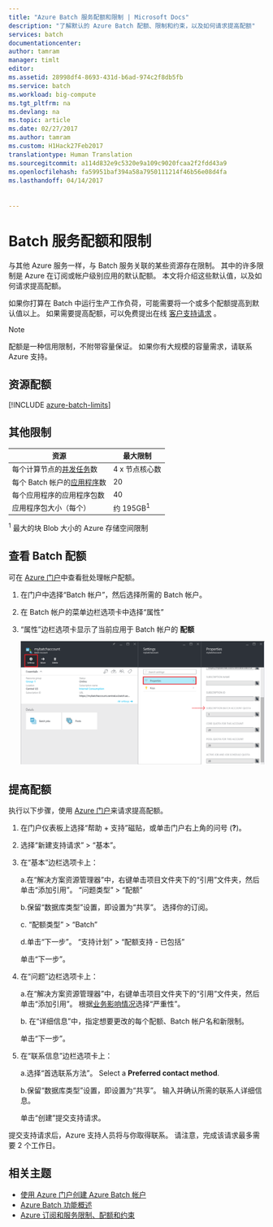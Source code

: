 ```yaml
---
title: "Azure Batch 服务配额和限制 | Microsoft Docs"
description: "了解默认的 Azure Batch 配额、限制和约束，以及如何请求提高配额"
services: batch
documentationcenter: 
author: tamram
manager: timlt
editor: 
ms.assetid: 28998df4-8693-431d-b6ad-974c2f8db5fb
ms.service: batch
ms.workload: big-compute
ms.tgt_pltfrm: na
ms.devlang: na
ms.topic: article
ms.date: 02/27/2017
ms.author: tamram
ms.custom: H1Hack27Feb2017
translationtype: Human Translation
ms.sourcegitcommit: a114d832e9c5320e9a109c9020fcaa2f2fdd43a9
ms.openlocfilehash: fa59951baf394a58a7950111214f46b56e08d4fa
ms.lasthandoff: 04/14/2017


---
```

# <a name="batch-service-quotas-and-limits"></a>Batch 服务配额和限制

与其他 Azure 服务一样，与 Batch 服务关联的某些资源存在限制。 其中的许多限制是 Azure 在订阅或帐户级别应用的默认配额。 本文将介绍这些默认值，以及如何请求提高配额。

如果你打算在 Batch 中运行生产工作负荷，可能需要将一个或多个配额提高到默认值以上。 如果需要提高配额，可以免费提出在线 [客户支持请求](#increase-a-quota) 。

> [!NOTE]
> 配额是一种信用限制，不附带容量保证。 如果你有大规模的容量需求，请联系 Azure 支持。
> 
> 

## <a name="resource-quotas"></a>资源配额
[!INCLUDE [azure-batch-limits](../../includes/azure-batch-limits.md)]

## <a name="other-limits"></a>其他限制
| **资源** | **最大限制** |
| --- | --- |
| 每个计算节点的[并发任务](batch-parallel-node-tasks.md)数 |4 x 节点核心数 |
| 每个 Batch 帐户的[应用程序](batch-application-packages.md)数 |20 |
| 每个应用程序的应用程序包数 |40 |
| 应用程序包大小（每个） |约 195GB<sup>1</sup> |

<sup>1</sup> 最大的块 Blob 大小的 Azure 存储空间限制

## <a name="view-batch-quotas"></a>查看 Batch 配额
可在 [Azure 门户][portal]中查看批处理帐户配额。

1. 在门户中选择“Batch 帐户”，然后选择所需的 Batch 帐户。
2. 在 Batch 帐户的菜单边栏选项卡中选择“属性”
3. “属性”边栏选项卡显示了当前应用于 Batch 帐户的 **配额**
   
    ![Batch 帐户配额][account_quotas]

## <a name="increase-a-quota"></a>提高配额
执行以下步骤，使用 [Azure 门户][portal]来请求提高配额。

1. 在门户仪表板上选择“帮助 + 支持”磁贴，或单击门户右上角的问号 (**?**)。
2. 选择“新建支持请求” > “基本”。
3. 在“基本”边栏选项卡上：
   
    a.在“解决方案资源管理器”中，右键单击项目文件夹下的“引用”文件夹，然后单击“添加引用”。 “问题类型” > “配额”
   
    b.保留“数据库类型”设置，即设置为“共享”。 选择你的订阅。
   
    c. “配额类型” > “Batch”
   
    d.单击“下一步”。 “支持计划” > “配额支持 - 已包括”
   
    单击“下一步”。
4. 在“问题”边栏选项卡上：
   
    a.在“解决方案资源管理器”中，右键单击项目文件夹下的“引用”文件夹，然后单击“添加引用”。 根据[业务影响情况][support_sev]选择“严重性”。
   
    b. 在“详细信息”中，指定想要更改的每个配额、Batch 帐户名和新限制。
   
    单击“下一步”。
5. 在“联系信息”边栏选项卡上：
   
    a.选择“首选联系方法”。 Select a **Preferred contact method**.
   
    b.保留“数据库类型”设置，即设置为“共享”。 输入并确认所需的联系人详细信息。
   
    单击“创建”提交支持请求。

提交支持请求后，Azure 支持人员将与你取得联系。 请注意，完成该请求最多需要 2 个工作日。

## <a name="related-topics"></a>相关主题
- [使用 Azure 门户创建 Azure Batch 帐户](batch-account-create-portal.md)
- [Azure Batch 功能概述](batch-api-basics.md)
- [Azure 订阅和服务限制、配额和约束](../azure-subscription-service-limits.md)

[portal]: https://portal.azure.cn
[portal_classic_increase]: https://azure.microsoft.com/blog/2014/06/04/azure-limits-quotas-increase-requests/
[support_sev]: http://aka.ms/supportseverity

[account_quotas]: ./media/batch-quota-limit/accountquota_portal.PNG


